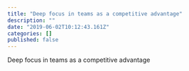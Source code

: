 ```yaml
---
title: "Deep focus in teams as a competitive advantage"
description: ""
date: "2019-06-02T10:12:43.161Z"
categories: []
published: false
---
```


Deep focus in teams as a competitive advantage
